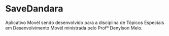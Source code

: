 # SaveDandara
Aplicativo Movél sendo desenvolvido para a disciplina de Tópicos Especiais em Desenvolvimento Movél ministrada pelo Profº Denylson Melo.
